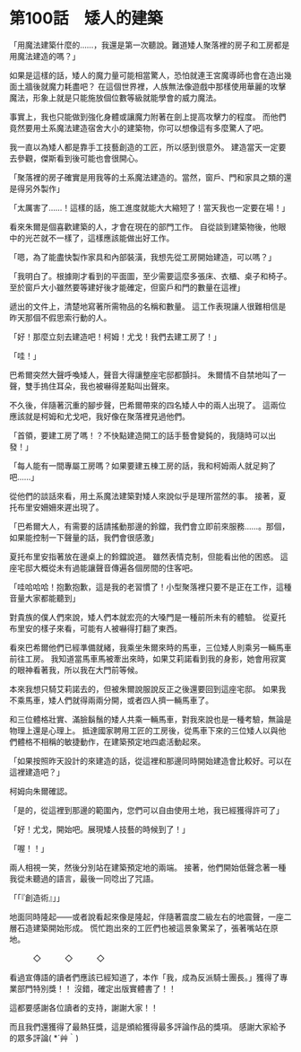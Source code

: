 # 第100話　矮人的建築

「用魔法建築什麼的……，我還是第一次聽說。難道矮人聚落裡的房子和工房都是用魔法建造的嗎？」

如果是這樣的話，矮人的魔力量可能相當驚人，恐怕就連王宮魔導師也會在造出幾面土牆後就魔力耗盡吧？
在這個世界裡，人族無法像遊戲中那樣使用華麗的攻擊魔法，形象上就是只能施放個位數等級就能學會的威力魔法。

事實上，我也只能做到強化身體或讓魔力附著在劍上提高攻擊力的程度。
而他們竟然要用土系魔法建造宿舍大小的建築物，你可以想像這有多麼驚人了吧。

我一直以為矮人都是靠手工技藝創造的工匠，所以感到很意外。
建造當天一定要去參觀，傑斯看到後可能也會很開心。

「聚落裡的房子確實是用我等的土系魔法建造的。當然，窗戶、門和家具之類的還是得另外製作」

「太厲害了……！這樣的話，施工進度就能大大縮短了！當天我也一定要在場！」

看來朱爾是個喜歡建築的人，才會在現在的部門工作。
自從談到建築物後，他眼中的光芒就不一樣了，這樣應該能做出好工作。

「嗯，為了能盡快製作家具和內部裝潢，我想先從工房開始建造，可以嗎？」

「我明白了。根據剛才看到的平面圖，至少需要這麼多張床、衣櫃、桌子和椅子。至於窗戶大小雖然要等建好後才能確定，但窗戶和門的數量在這裡」

遞出的文件上，清楚地寫著所需物品的名稱和數量。
這工作表現讓人很難相信是昨天那個不假思索行動的人。

「好！那麼立刻去建造吧！柯姆！尤戈！我們去建工房了！」

「哇！」

巴希爾突然大聲呼喚矮人，聲音大得讓整座宅邸都顫抖。
朱爾情不自禁地叫了一聲，雙手摀住耳朵，我也被嚇得差點叫出聲來。

不久後，伴隨著沉重的腳步聲，巴希爾帶來的四名矮人中的兩人出現了。
這兩位應該就是柯姆和尤戈吧，我好像在聚落裡見過他們。

「首領，要建工房了嗎！？不快點建造開工的話手藝會變鈍的，我隨時可以出發！」

「每人能有一間專屬工房嗎？如果要建五棟工房的話，我和柯姆兩人就足夠了吧……」

從他們的談話來看，用土系魔法建築對矮人來說似乎是理所當然的事。
接著，夏托布里安姍姍來遲出現了。

「巴希爾大人，有需要的話請搖動那邊的鈴鐺，我們會立即前來服務……。那個，如果能控制一下聲量的話，我們會很感激」

夏托布里安指著放在邊桌上的鈴鐺說道。
雖然表情克制，但能看出他的困惑。
這座宅邸大概從未有過能讓聲音傳遍各個房間的住客吧。

「哇哈哈哈！抱歉抱歉，這是我的老習慣了！小型聚落裡只要不是正在工作，這種音量大家都能聽到」

對貴族的僕人們來說，矮人們本就宏亮的大嗓門是一種前所未有的體驗。
從夏托布里安的樣子來看，可能有人被嚇得打翻了東西。

看來巴希爾他們已經準備就緒，我乘坐朱爾來時的馬車，三位矮人則乘另一輛馬車前往工房。
我知道當馬車馬被牽出來時，如果艾莉諾看到我的身影，她會用寂寞的眼神看著我，所以我在大門前等候。

本來我想只騎艾莉諾去的，但被朱爾說服說反正之後還要回到這座宅邸。
如果我不乘馬車，矮人們就得兩兩分開，或者四人擠一輛馬車了。

和三位體格壯實、滿臉鬍鬚的矮人共乘一輛馬車，對我來說也是一種考驗，無論是物理上還是心理上。
抵達國家聘用工匠的工房後，從馬車下來的三位矮人以與他們體格不相稱的敏捷動作，在建築預定地四處活動起來。

「如果按照昨天設計的來建造的話，從這裡和那邊同時開始建造會比較好。可以在這裡建造吧？」

柯姆向朱爾確認。

「是的，從這裡到那邊的範圍內，您們可以自由使用土地，我已經獲得許可了」

「好！尤戈，開始吧。展現矮人技藝的時候到了！」

「喔！！」

兩人相視一笑，然後分別站在建築預定地的兩端。
接著，他們開始低聲念著一種我從未聽過的語言，最後一同唸出了咒語。

「「『創造術』」」

地面同時隆起——或者說看起來像是隆起，伴隨著震度二級左右的地震聲，一座二層石造建築開始形成。
慌忙跑出來的工匠們也被這景象驚呆了，張著嘴站在原地。

　　　◇　　　◇　　　◇

看過宣傳語的讀者們應該已經知道了，本作「我，成為反派騎士團長。」獲得了專業部門特別獎！！
沒錯，確定出版實體書了！！

這都要感謝各位讀者的支持，謝謝大家！！

而且我們還獲得了最熱狂獎，這是頒給獲得最多評論作品的獎項。
感謝大家給予的眾多評論( *´艸｀)